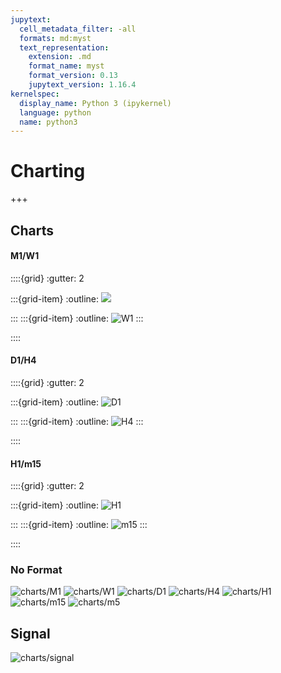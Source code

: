 ```yaml
---
jupytext:
  cell_metadata_filter: -all
  formats: md:myst
  text_representation:
    extension: .md
    format_name: myst
    format_version: 0.13
    jupytext_version: 1.16.4
kernelspec:
  display_name: Python 3 (ipykernel)
  language: python
  name: python3
---
```


# Charting

+++


## Charts

#### M1/W1

::::{grid}
:gutter: 2

:::{grid-item}
:outline:
![](charts/M1.png)

:::
:::{grid-item}
:outline:
![W1](charts/W1.png)
:::

::::


#### D1/H4

::::{grid}
:gutter: 2

:::{grid-item}
:outline:
![D1](charts/D1.png)

:::
:::{grid-item}
:outline:
![H4](charts/H4.png)
:::

::::                                                                                                                                      


#### H1/m15

::::{grid}
:gutter: 2

:::{grid-item}
:outline:
![H1](charts/H1.png)

:::
:::{grid-item}
:outline:
![m15](charts/m15.png)
:::

::::


### No Format
![charts/M1](charts/M1.png)
![charts/W1](charts/W1.png)
![charts/D1](charts/D1.png)
![charts/H4](charts/H4.png)
![charts/H1](charts/H1.png)
![charts/m15](charts/m15.png)
![charts/m5](charts/m5.png)


## Signal

![charts/signal](charts/signal.png)

